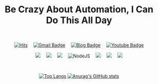 <div align = "center">
  <h1><strong>Be Crazy About Automation, I Can Do This All Day</strong></h1><br>
</div>
<div align = "center">
<!--   (　) 전각문자(띄어쓰기)-->
  
  [![Hits](https://hits.seeyoufarm.com/api/count/incr/badge.svg?url=https%3A%2F%2Fgithub.com%2Ffirstquarter-J&count_bg=%2379C83D&title_bg=%23555555&icon=&icon_color=%23E7E7E7&title=hits&edge_flat=false)](https://hits.seeyoufarm.com)　
  [![Gmail Badge](https://img.shields.io/badge/Gmail-d14836?style=flat&logo=Gmail&logoColor=white&link=mailto:firstquarter88@gmail.com)](mailto:firstquarter88@gmail.com)　
  [![Blog Badge](http://img.shields.io/badge/-Blog-green?style=flat&logo=Bloglovin&link=https://firstquarter.tistory.com/)](https://firstquarter.tistory.com/)　
  [![Youtube Badge](https://img.shields.io/badge/Youtube-ff0000?style=flat&logo=youtube&link=https://www.youtube.com/channel/UCZbgw-o-kYIwYlqOWIXmH3Q)](https://www.youtube.com/channel/UCZbgw-o-kYIwYlqOWIXmH3Q)

</div>

<div align = "center">
<!--   <img src="https://img.shields.io/badge/Gmail-D14836?style=for-the-badge&logo=gmail&logoColor=white"/>
  <img src="https://img.shields.io/badge/JavaScript-F7DF1E?style=for-the-badge&logo=javascript&logoColor=black"/>
  <img src="https://img.shields.io/badge/HTML5-E34F26?style=for-the-badge&logo=html5&logoColor=white"/>
  <img src="https://img.shields.io/badge/CSS3-1572B6?style=for-the-badge&logo=css3&logoColor=white"/>
  <img src="https://img.shields.io/badge/TypeScript-007ACC?style=for-the-badge&logo=typescript&logoColor=white"/>
  <img src="https://img.shields.io/badge/MongoDB-4EA94B?style=for-the-badge&logo=mongodb&logoColor=white"/>
  <img src="https://img.shields.io/badge/MySQL-00000F?style=for-the-badge&logo=mysql&logoColor=white"/>
  <img src=""/>
  <img alt="NodeJS" src="https://img.shields.io/badge/node.js-%2343853D.svg?style=for-the-badge&logo=node-dot-js&logoColor=white"/>
  <img alt="NodeJS" src="https://img.shields.io/badge/node.js-%2343853D.svg?style=flat&logo=node-dot-js&logoColor=white"/> -->

  
  <img src="https://img.shields.io/badge/HTML-E34F26?style=flat&logo=HTML5&logoColor=white"/>　
  <img src="https://img.shields.io/badge/CSS-1572B6?style=flat&logo=CSS3&logoColor=white"/>　
  <img src="https://img.shields.io/badge/JavaScript-F7DF1E?style=flat&logo=JavaScript&logoColor=white"/>　
  <img alt="NodeJS" src="https://img.shields.io/badge/node.js-%2343853D.svg?style=flat&logo=node-dot-js&logoColor=white"/>　
  <img src="https://img.shields.io/badge/Python-3776AB?style=flat&logo=Python&logoColor=white"/>　
  <img src="https://img.shields.io/badge/MongoDB-47A248?style=flat&logo=MongoDB&logoColor=white"/>　
  <img src="https://img.shields.io/badge/MySQL-4479A1?style=flat&logo=MySQL&logoColor=white"/>　
<!--   <img src="https://img.shields.io/badge/Git-F05032?style=flat&logo=Git&logoColor=white"/> -->
</div>

<br>

<div align="center">
  
  [![Top Langs](https://github-readme-stats.vercel.app/api/top-langs/?username=firstquarter-J&layout=compact&hide=Python,Batchifile,PowerShell&langs_count=6&theme=react)](https://github.com/firstquarter-J/github-readme-stats)
  [![Anurag's GitHub stats](https://github-readme-stats.vercel.app/api?username=firstquarter-J&theme=react&hide=prs&count_private=true&show_icons=true&)](https://github.com/firstquarter-J/github-readme-stats)
  
</div>
